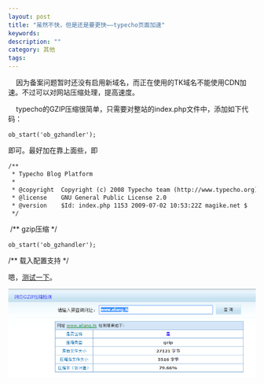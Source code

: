 ```yaml
---
layout: post
title: "虽然不快，但是还是要更快——typecho页面加速"
keywords: 
description: ""
category: 其他
tags: 
---
```


<!--markdown-->    因为备案问题暂时还没有启用新域名，而正在使用的TK域名不能使用CDN加速。不过可以对网站压缩处理，提高速度。  

    typecho的GZIP压缩很简单，只需要对整站的index.php文件中，添加如下代码：  

    ob_start('ob_gzhandler');  

即可。最好加在靠上面些，即  


    /**  
     * Typecho Blog Platform  
     *  
     * @copyright  Copyright (c) 2008 Typecho team (http://www.typecho.org)  
     * @license    GNU General Public License 2.0  
     * @version    $Id: index.php 1153 2009-07-02 10:53:22Z magike.net $  
     */  

 /** gzip压缩 */    

    ob_start('ob_gzhandler');  

/** 载入配置支持 */  

嗯，[测试一下](http://tool.chinaz.com/Gzips/)。  

![blob.png](/usr/uploads/2015/11/03/1446525010127632.png "1446525010127632.png")  
